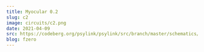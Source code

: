 ```yaml
---
title: Myocular 0.2
slug: c2
image: circuits/c2.png
date: 2021-04-09
src: https://codeberg.org/psylink/psylink/src/branch/master/schematics/circuit2.sch
blog: fzero
---
```

